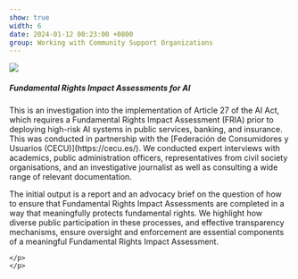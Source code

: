 ```yaml
---
show: true
width: 6
date: 2024-01-12 00:23:00 +0800
group: Working with Community Support Organizations
---
```

<div>
<div class="d-flex align-items-center justify-content-center">
  <img src="{{ 'assets/images/covers/CECU_cover.png' | relative_url }}" class="img-fluid rounded-xl">
</div>
  <div class="card-body">
    <h5 class="card-title">Fundamental Rights Impact Assessments for AI</h5>
    <p class="card-text">
 <p>
        This is an investigation into the implementation of Article 27 of the AI Act, which requires a Fundamental Rights Impact Assessment (FRIA) prior to deploying high-risk AI systems in public services, banking, and insurance. This was conducted in partnership with the [Federación de Consumidores y Usuarios (CECU)](https://cecu.es/). We conducted expert interviews with academics, public administration officers, representatives from civil society organisations, and an investigative journalist as well as consulting a wide range of relevant documentation. 
    </p>
    <p>
        The initial output is a report and an advocacy brief on the question of how to ensure that Fundamental Rights Impact Assessments are completed in a way that meaningfully protects fundamental rights. We highlight how diverse public participation in these processes, and effective transparency mechanisms, ensure oversight and enforcement are essential components of a meaningful Fundamental Rights Impact Assessment.
 
    </p>
    </p>
    
  </div>
</div>

